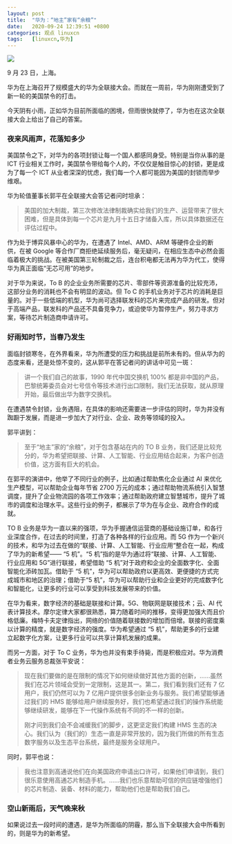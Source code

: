 ```yaml
---
layout: post
title:	"华为：“地主”家有“余粮”"
date:	2020-09-24 12:39:51 +0800 
categories:	观点 linuxcn 
tags:	[linuxcn,华为]
---
```



![](/Asserts/Images//attachment/album/202009/24/123938nh4kqj1l1ncl4hc1.jpg)


9 月 23 日，上海。


华为在上海召开了规模盛大的华为全联接大会。而就在一周前，华为刚刚遭受到了新一轮的美国禁令的打击。


今天阴有小雨，正如华为目前所面临的困境，但雨很快就停了，华为也在这次全联接大会上给出了自己的答案。


### 夜来风雨声，花落知多少


美国禁令之下，对华为的各项封锁让每一个国人都感同身受。特别是当你从事的是 ICT 行业相关工作时，美国禁令带给每个人的，不仅仅是触目惊心的封锁，更是成为了每一个 ICT 从业者深深的忧虑，我们每一个人都可能因为美国的封锁而举步维艰。


华为轮值董事长郭平在全联接大会答记者问时坦承：



> 
> 美国的加大制裁，第三次修改法律制裁确实给我们的生产、运营带来了很大困难，但是具体到每一个芯片是九月十五日才储备入库，所以具体数据还在评估过程中。
> 
> 
> 


作为处于博弈风暴中心的华为，在遭遇了 Intel、AMD、ARM 等硬件企业的断供，在被 Google 等合作厂商拒绝延续服务后，毫无疑问，在相应生态中必然会面临着极大的挑战。在被美国第三轮制裁之后，连台积电都无法再为华为代工，使得华为真正面临“无芯可用”的地步。


对于华为来说，To B 的企业业务所需要的芯片、零部件等资源准备的比较充沛，这部分业务的消耗也不会有明显的波动。但 To C 的手机业务对于芯片的消耗是巨量的。对于一些低端的机型，华为尚可选择联发科的芯片来完成产品的研发。但对于高端产品，联发科的产品还不具备竞争力，或迫使华为暂停生产，努力寻求方案，等待芯片制造商申请许可。


### 好雨知时节，当春乃发生


面临封锁寒冬，在外界看来，华为所遭受的压力和挑战是前所未有的。但从华为的态度来看，还是处惊不变的，这从郭平在答记者问的讲话中可见一斑：



> 
> 讲一个我们自己的故事，1990 年代中国交换机 100% 都是非中国的产品，巴黎统筹委员会对七号信令等技术进行出口限制，我们无法获取，就从原理开始，最后做出华为数字交换机。
> 
> 
> 


在遭遇禁令封锁，业务遇阻，在具体的影响还需要进一步评估的同时，华为并没有踟蹰于发展，而是进一步加大了对行业、企业、政务等领域的投入。


郭平讲到：



> 
> 至于“地主”家的“余粮”，对于包含基站在内的 TO B 业务，我们还是比较充分的，华为希望把联接、计算、人工智能、行业应用结合起来，为客户创造价值，这方面有巨大的机会。
> 
> 
> 


在郭平的演讲中，他举了不同行业的例子，比如通过帮助焦化企业通过 AI 来优化生产模型，可以帮助企业每年节省 2700 万元的成本；通过帮助物流系统引入智慧调度，提升了企业物流园的各项工作效率；通过帮助政府建立智慧城市，提升了城市的调度和治理水平。这些行业的例子，都展示了华为在与企业、政府合作的成就。


TO B 业务是华为一直以来的强项，华为手握通信运营商的基础设施订单，和各行业深度合作，在过去的时间里，打造了各种各样的行业应用。而 5G 作为一个新兴的技术，和华为过去在做的“联接、计算、人工智能、行业应用“整合在一起，构成了华为的新希望—— “5 机”。“5 机”指的是华为通过将“联接、计算、人工智能、行业应用和 5G”进行联接，希望借助 “5 机”对于政府和企业的全面数字化、全面智能化添砖加瓦。借助于 “5 机”，华为可以帮助政府以更高效、更便捷的方式完成城市和地区的治理；借助于“5 机”，华为可以帮助行业和企业更好的完成数字化和智能化，让更多的行业可以享受到科技发展带来的价值。


在华为看来，数字经济的基础是联接和计算。5G、物联网是联接技术；云、AI 代表计算技术。摩尔定律大家都很熟悉，算力随着时间的推移，变得更加强大而且价格低廉。梅特卡夫定律指出，网络的价值随着联接数的增加而倍增。联接的密度乘以计算的精度，就是数字经济的强度。华为希望通过 “5 机”，帮助更多的行业建立起数字化方案，让更多行业可以共享计算机发展的成果。


而另一方面，对于 To C 业务，华为也并没有束手待毙，而是积极应对。华为消费者业务云服务总裁张平安说：



> 
> 现在我们要做的是在限制的情况下如何继续做好其他方面的创新，……虽然我们在芯片领域会受到一定限制，这是其一。第二，我们看到我们还有 7 亿用户，我们仍然可以为 7 亿用户提供很多创新业务与服务。我们希望能够通过我们的 HMS 能够给用户继续服务好，我们也希望通过我们的操作系统能够继续研发，能够在下一代操作系统有不同的不一样的创新。
> 
> 
> 刚才问到我们会不会减缓我们的脚步，这更坚定我们构建 HMS 生态的决心。我们认为（我们的）生态一直是非常开放的，因为我们所做的所有生态数字服务以及生态平台系统，最终是服务全球用户。
> 
> 
> 


同时，郭平也说：



> 
> 我也注意到高通说他们在向美国政府申请出口许可，如果他们申请到，我们很乐意使用高通芯片制造手机。……我们也乐意帮助可信的供应链增强他们的芯片制造、装备、材料的能力，帮助他们也是帮助我们自己。
> 
> 
> 


### 空山新雨后，天气晚来秋


如果说过去一段时间的遭遇，是华为所面临的阴霾，那么当下全联接大会中所看到的，则是华为的新希望。
